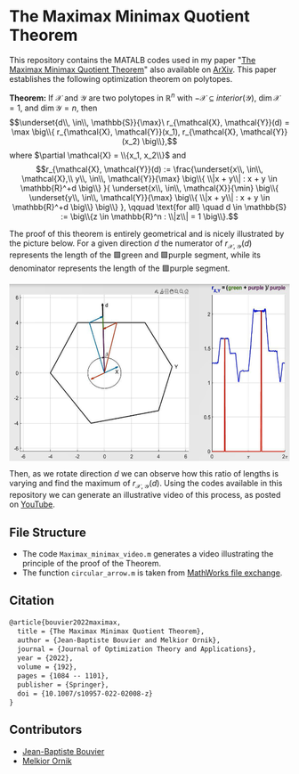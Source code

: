 # The Maximax Minimax Quotient Theorem

This repository contains the MATALB codes used in my paper "[The Maximax Minimax Quotient Theorem](https://link.springer.com/article/10.1007/s10957-022-02008-z)" also available on [ArXiv](https://arxiv.org/abs/2104.15025). This paper establishes the following optimization theorem on polytopes.

**Theorem:**
If $\mathcal{X}$ and $\mathcal{Y}$ are two polytopes in $\mathbb{R}^n$ with $-\mathcal{X} \subseteq interior(\mathcal{Y})$, $\dim \mathcal{X} = 1$, and $\dim \mathcal{Y} = n$, then 
$$\underset{d\\, \in\\, \mathbb{S}}{\max}\ r_{\mathcal{X}, \mathcal{Y}}(d) = \max \big\\{ r_{\mathcal{X}, \mathcal{Y}}(x_1), r_{\mathcal{X}, \mathcal{Y}}(x_2) \big\\},$$
where $\partial \mathcal{X} = \\{x_1, x_2\\}$ and
$$r_{\mathcal{X}, \mathcal{Y}}(d) := \frac{\underset{x\\, \in\\, \mathcal{X},\\ y\\, \in\\, \mathcal{Y}}{\max} \big\\{ \\|x + y\\| : x + y \in \mathbb{R}^+d \big\\} }{ \underset{x\\, \in\\, \mathcal{X}}{\min} \big\\{ \underset{y\\, \in\\, \mathcal{Y}}{\max} \big\\{ \\|x + y\\| : x + y \in \mathbb{R}^+d \big\\} \big\\} }, \qquad \text{for all} \quad d \in \mathbb{S} := \big\\{z \in \mathbb{R}^n : \\|z\\| = 1 \big\\}.$$

The proof of this theorem is entirely geometrical and is nicely illustrated by the picture below.
For a given direction $d$ the numerator of $r_{\mathcal{X}, \mathcal{Y}}(d)$ represents the length of the 🟩green and 🟪purple segment, while its denominator represents the length of the 🟪purple segment. 

<img src="video_snap.png" align="center"  width="559" height="318">

Then, as we rotate direction $d$ we can observe how this ratio of lengths is varying and find the maximum of $r_{\mathcal{X}, \mathcal{Y}}(d)$.
Using the codes available in this repository we can generate an illustrative video of this process, as posted on [YouTube](https://www.youtube.com/watch?v=rjKzHyDJX40).



## File Structure
- The code `Maximax_minimax_video.m` generates a video illustrating the principle of the proof of the Theorem. 
- The function `circular_arrow.m` is taken from [MathWorks file exchange](https://www.mathworks.com/matlabcentral/fileexchange/59917-circular_arrow).



## Citation
```
@article{bouvier2022maximax,  
  title = {The Maximax Minimax Quotient Theorem},   
  author = {Jean-Baptiste Bouvier and Melkior Ornik},      
  journal = {Journal of Optimization Theory and Applications},
  year = {2022},
  volume = {192},
  pages = {1084 -- 1101},
  publisher = {Springer},
  doi = {10.1007/s10957-022-02008-z}
}
```


## Contributors
- [Jean-Baptiste Bouvier](https://jean-baptistebouvier.github.io/)
- [Melkior Ornik](https://mornik.web.illinois.edu/)
